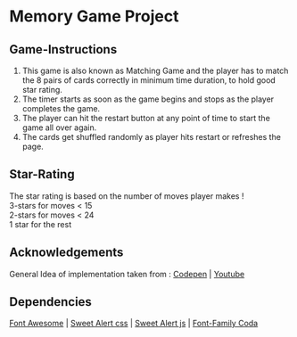 # Memory Game Project

## Game-Instructions

1) This game is also known as Matching Game and the player has to match the 8 pairs of cards correctly in minimum time duration, to hold good star rating.
2) The timer starts as soon as the game begins and stops as the player completes the game.
3) The player can hit the restart button at any point of time to start the game all over again.
4) The cards get shuffled randomly as player hits restart or refreshes the page.

## Star-Rating

The star rating is based on the number of moves player makes !\
3-stars for moves < 15\
2-stars for moves < 24\
1 star for the rest

## Acknowledgements

General Idea of implementation taken from :
[Codepen](https://codepen.io/Meghh/pen/QmXPVK) |
[Youtube](https://www.youtube.com/watch?v=c_ohDPWmsM0)

## Dependencies

[Font Awesome](https://maxcdn.bootstrapcdn.com/font-awesome/4.6.1/css/font-awesome.min.css) |
[Sweet Alert css](https://cdn.jsdelivr.net/sweetalert2/3.0.3/sweetalert2.min.css) |
[Sweet Alert js](https://cdn.jsdelivr.net/sweetalert2/3.0.3/sweetalert2.min.js) |
[Font-Family Coda](https://fonts.googleapis.com/css?family=Coda)
